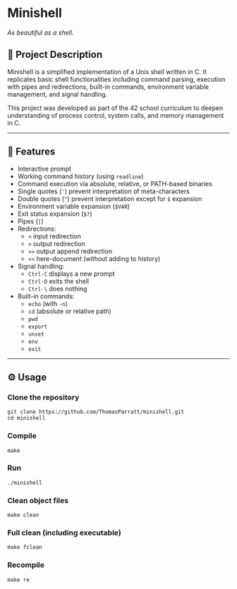 # Minishell

_As beautiful as a shell._

## 📜 Project Description

Minishell is a simplified implementation of a Unix shell written in C. It replicates basic shell functionalities including command parsing, execution with pipes and redirections, built-in commands, environment variable management, and signal handling.

This project was developed as part of the 42 school curriculum to deepen understanding of process control, system calls, and memory management in C.

---

## 🚀 Features

- Interactive prompt
- Working command history (using `readline`)
- Command execution via absolute, relative, or PATH-based binaries
- Single quotes (`'`) prevent interpretation of meta-characters
- Double quotes (`"`) prevent interpretation except for `$` expansion
- Environment variable expansion (`$VAR`)
- Exit status expansion (`$?`)
- Pipes (`|`)
- Redirections:
  - `<` input redirection
  - `>` output redirection
  - `>>` output append redirection
  - `<<` here-document (without adding to history)
- Signal handling:
  - `Ctrl-C` displays a new prompt
  - `Ctrl-D` exits the shell
  - `Ctrl-\` does nothing
- Built-in commands:
  - `echo` (with `-n`)
  - `cd` (absolute or relative path)
  - `pwd`
  - `export`
  - `unset`
  - `env`
  - `exit`

---

## ⚙️ Usage

### Clone the repository

```
git clone https://github.com/ThomasParratt/minishell.git
cd minishell
```

### Compile

```
make
```

### Run

```
./minishell
```

### Clean object files

```
make clean
```

### Full clean (including executable)

```
make fclean
```

### Recompile

```
make re
```


